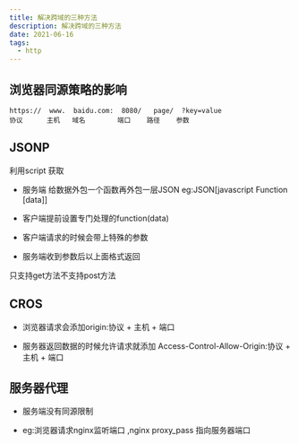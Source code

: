 ```yaml
---
title: 解决跨域的三种方法
description: 解决跨域的三种方法
date: 2021-06-16
tags:
  - http
---
```

## 浏览器同源策略的影响
```
https://  www.  baidu.com:  8080/   page/  ?key=value
协议      主机   域名        端口    路径    参数
```

## JSONP
利用script 获取

- 服务端  给数据外包一个函数再外包一层JSON 
eg:JSON[javascript Function [data]]

- 客户端提前设置专门处理的function(data)

- 客户端请求的时候会带上特殊的参数
  
- 服务端收到参数后以上面格式返回

只支持get方法不支持post方法

## CROS

- 浏览器请求会添加origin:协议 + 主机 + 端口

- 服务器返回数据的时候允许请求就添加 Access-Control-Allow-Origin:协议 + 主机 + 端口

## 服务器代理

- 服务端没有同源限制

- eg:浏览器请求nginx监听端口 ,nginx proxy_pass 指向服务器端口